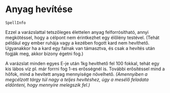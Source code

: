 # Anyag hevítése

`SpellInfo`

Ezzel a varázslattal tetszőleges élettelen anyag felforrósítható, annyi megkötéssel, hogy a célpont nem érintkezhet egy élőlény testével. (Tehát például egy ember ruhája vagy a kezében fogott kard nem hevíthető. Ugyanakkor ha a kard egy falnak van támasztva, és csak a hevítés után fogják meg, akkor bizony égetni fog.)

A varázslat minden egyes E-je után 1kg hevíthető fel 100 fokkal, tehát egy kis lábos víz pl. már forrni fog 1-es erősségnél is. További erősítéssel mind a hőfok, mind a hevített anyag mennyisége növelhető. *(Amennyiben a megcélzott tárgy túl nagy a teljes hevítéshez, úgy a mesélő feladata eldönteni, hogy mennyire melegszik fel.)*
